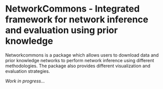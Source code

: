# NetworkCommons - Integrated framework for network inference and evaluation using prior knowledge
Networkcommons is a package which allows users to download data and prior knowledge networks to perform network inference using different methodologies. The package also provides different visualization and evaluation strategies.

*Work in progress...*

